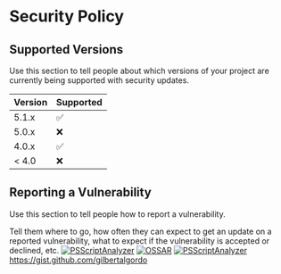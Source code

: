 # Security Policy

## Supported Versions

Use this section to tell people about which versions of your project are
currently being supported with security updates.

| Version | Supported          |
| ------- | ------------------ |
| 5.1.x   | :white_check_mark: |
| 5.0.x   | :x:                |
| 4.0.x   | :white_check_mark: |
| < 4.0   | :x:                |

## Reporting a Vulnerability

Use this section to tell people how to report a vulnerability.

Tell them where to go, how often they can expect to get an update on a
reported vulnerability, what to expect if the vulnerability is accepted or
declined, etc.
[![PSScriptAnalyzer](https://github.com/webrtc-org/tools/actions/workflows/powershell.yml/badge.svg?branch=main)](https://github.com/webrtc-org/tools/actions/workflows/powershell.yml)
[![OSSAR](https://github.com/webrtc-org/tools/actions/workflows/ossar.yml/badge.svg)](https://github.com/webrtc-org/tools/actions/workflows/ossar.yml)
[![PSScriptAnalyzer](https://github.com/webrtc-org/tools/actions/workflows/powershell.yml/badge.svg)](https://github.com/webrtc-org/tools/actions/workflows/powershell.yml)
https://gist.github.com/gilbertalgordo
